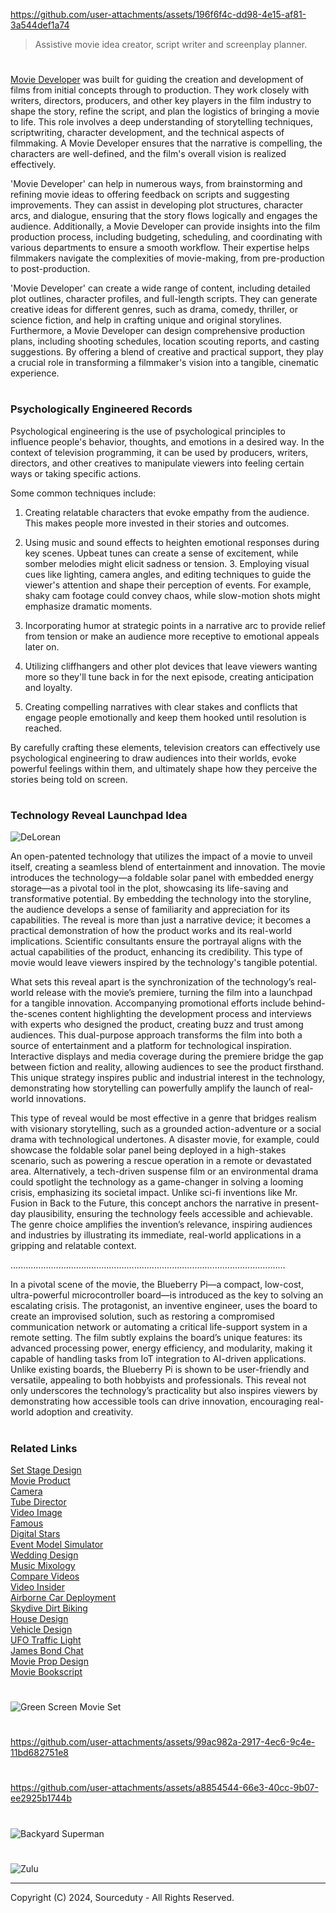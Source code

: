 https://github.com/user-attachments/assets/196f6f4c-dd98-4e15-af81-3a544def1a74

> Assistive movie idea creator, script writer and screenplay planner.

#

[Movie Developer](https://chatgpt.com/g/g-GKuoUegIF-movie-developer) was built for guiding the creation and development of films from initial concepts through to production. They work closely with writers, directors, producers, and other key players in the film industry to shape the story, refine the script, and plan the logistics of bringing a movie to life. This role involves a deep understanding of storytelling techniques, scriptwriting, character development, and the technical aspects of filmmaking. A Movie Developer ensures that the narrative is compelling, the characters are well-defined, and the film's overall vision is realized effectively.

'Movie Developer' can help in numerous ways, from brainstorming and refining movie ideas to offering feedback on scripts and suggesting improvements. They can assist in developing plot structures, character arcs, and dialogue, ensuring that the story flows logically and engages the audience. Additionally, a Movie Developer can provide insights into the film production process, including budgeting, scheduling, and coordinating with various departments to ensure a smooth workflow. Their expertise helps filmmakers navigate the complexities of movie-making, from pre-production to post-production.

'Movie Developer' can create a wide range of content, including detailed plot outlines, character profiles, and full-length scripts. They can generate creative ideas for different genres, such as drama, comedy, thriller, or science fiction, and help in crafting unique and original storylines. Furthermore, a Movie Developer can design comprehensive production plans, including shooting schedules, location scouting reports, and casting suggestions. By offering a blend of creative and practical support, they play a crucial role in transforming a filmmaker's vision into a tangible, cinematic experience.

#
### Psychologically Engineered Records

Psychological engineering is the use of psychological principles to influence people's behavior, thoughts, and emotions in a desired way. In the context of television programming, it can be used by producers, writers, directors, and other creatives to manipulate viewers into feeling certain ways or taking specific actions. 

Some common techniques include:

1. Creating relatable characters that evoke empathy from the audience. This makes people more invested in their stories and outcomes.

2. Using music and sound effects to heighten emotional responses during key scenes. Upbeat tunes can create a sense of excitement, while somber melodies might elicit sadness or tension. 3. Employing visual cues like lighting, camera angles, and editing techniques to guide the viewer's attention and shape their perception of events. For example, shaky cam footage could convey chaos, while slow-motion shots might emphasize dramatic moments.

4. Incorporating humor at strategic points in a narrative arc to provide relief from tension or make an audience more receptive to emotional appeals later on.

5. Utilizing cliffhangers and other plot devices that leave viewers wanting more so they'll tune back in for the next episode, creating anticipation and loyalty. 

6. Creating compelling narratives with clear stakes and conflicts that engage people emotionally and keep them hooked until resolution is reached.

By carefully crafting these elements, television creators can effectively use psychological engineering to draw audiences into their worlds, evoke powerful feelings within them, and ultimately shape how they perceive the stories being told on screen.

#
### Technology Reveal Launchpad Idea

![DeLorean](https://github.com/user-attachments/assets/059dbdd0-f8ab-4d03-b82b-87a82a7d6daa)

An open-patented technology that utilizes the impact of a movie to unveil itself, creating a seamless blend of entertainment and innovation. The movie introduces the technology—a foldable solar panel with embedded energy storage—as a pivotal tool in the plot, showcasing its life-saving and transformative potential. By embedding the technology into the storyline, the audience develops a sense of familiarity and appreciation for its capabilities. The reveal is more than just a narrative device; it becomes a practical demonstration of how the product works and its real-world implications. Scientific consultants ensure the portrayal aligns with the actual capabilities of the product, enhancing its credibility. This type of movie would leave viewers inspired by the technology's tangible potential.

What sets this reveal apart is the synchronization of the technology’s real-world release with the movie’s premiere, turning the film into a launchpad for a tangible innovation. Accompanying promotional efforts include behind-the-scenes content highlighting the development process and interviews with experts who designed the product, creating buzz and trust among audiences. This dual-purpose approach transforms the film into both a source of entertainment and a platform for technological inspiration. Interactive displays and media coverage during the premiere bridge the gap between fiction and reality, allowing audiences to see the product firsthand. This unique strategy inspires public and industrial interest in the technology, demonstrating how storytelling can powerfully amplify the launch of real-world innovations.

This type of reveal would be most effective in a genre that bridges realism with visionary storytelling, such as a grounded action-adventure or a social drama with technological undertones. A disaster movie, for example, could showcase the foldable solar panel being deployed in a high-stakes scenario, such as powering a rescue operation in a remote or devastated area. Alternatively, a tech-driven suspense film or an environmental drama could spotlight the technology as a game-changer in solving a looming crisis, emphasizing its societal impact. Unlike sci-fi inventions like Mr. Fusion in Back to the Future, this concept anchors the narrative in present-day plausibility, ensuring the technology feels accessible and achievable. The genre choice amplifies the invention’s relevance, inspiring audiences and industries by illustrating its immediate, real-world applications in a gripping and relatable context.

.............................................................................................................

In a pivotal scene of the movie, the Blueberry Pi—a compact, low-cost, ultra-powerful microcontroller board—is introduced as the key to solving an escalating crisis. The protagonist, an inventive engineer, uses the board to create an improvised solution, such as restoring a compromised communication network or automating a critical life-support system in a remote setting. The film subtly explains the board’s unique features: its advanced processing power, energy efficiency, and modularity, making it capable of handling tasks from IoT integration to AI-driven applications. Unlike existing boards, the Blueberry Pi is shown to be user-friendly and versatile, appealing to both hobbyists and professionals. This reveal not only underscores the technology’s practicality but also inspires viewers by demonstrating how accessible tools can drive innovation, encouraging real-world adoption and creativity.


#
### Related Links

[Set Stage Design](https://github.com/sourceduty/Set_Stage_Design)
<br>
[Movie Product](https://github.com/sourceduty/Movie_Product)
<br>
[Camera](https://github.com/sourceduty/Camera)
<br>
[Tube Director](https://chat.openai.com/g/g-epAQ2XbfM-tube-director)
<br>
[Video Image](https://chat.openai.com/g/g-LNtncGSSz-video-image)
<br>
[Famous](https://chat.openai.com/g/g-O9LfTkCN7-famous)
<br>
[Digital Stars](https://chat.openai.com/g/g-dRyZ53slj-digital-stars)
<br>
[Event Model Simulator](https://chat.openai.com/g/g-Zr15o3jSa-event-model-simulator)
<br>
[Wedding Design](https://chatgpt.com/g/g-fXhJAisdE-wedding-design)
<br>
[Music Mixology](https://chat.openai.com/g/g-Dx8EfEK8O-music-mixology)
<br>
[Compare Videos](https://github.com/sourceduty/Compare_Videos)
<br>
[Video Insider](https://chatgpt.com/g/g-ZBiedT6Sq-video-insider)
<br>
[Airborne Car Deployment](https://github.com/sourceduty/Airborne_Car_Deployment)
<br>
[Skydive Dirt Biking](https://github.com/sourceduty/Skydive_Dirt_Biking)
<br>
[House Design](https://github.com/sourceduty/House_Design)
<br>
[Vehicle Design](https://github.com/sourceduty/Vehicle_Design)
<br>
[UFO Traffic Light](https://github.com/sourceduty/UFO_Traffic_Light)
<br>
[James Bond Chat](https://github.com/sourceduty/James_Bond_Chat)
<br>
[Movie Prop Design](https://github.com/sourceduty/Movie_Prop_Design)
<br>
[Movie Bookscript](https://github.com/sourceduty/Movie_Bookscript)

#
![Green Screen Movie Set](https://github.com/sourceduty/Movie_Developer/assets/123030236/c07ab585-7292-4803-a866-32c325b98b17)
#
https://github.com/user-attachments/assets/99ac982a-2917-4ec6-9c4e-11bd682751e8
#
https://github.com/user-attachments/assets/a8854544-66e3-40cc-9b07-ee2925b1744b
#
![Backyard Superman](https://github.com/user-attachments/assets/9953567e-d6c0-47f9-aca1-77c80736ae92)
#
![Zulu](https://github.com/user-attachments/assets/515dfb13-a370-4ca8-ae1f-5b3194ee6361)


***
Copyright (C) 2024, Sourceduty - All Rights Reserved.
